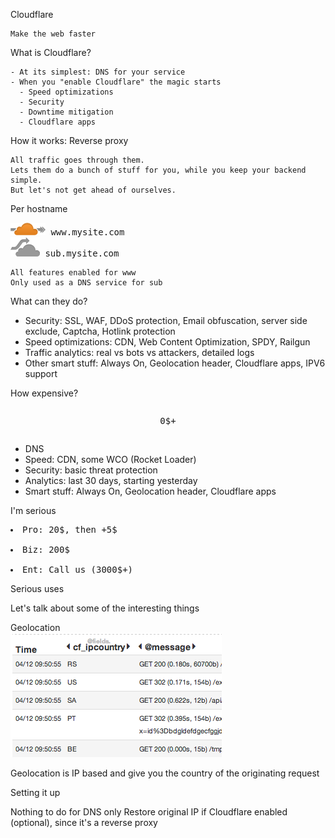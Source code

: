 Cloudflare

    Make the web faster

What is Cloudflare?

    - At its simplest: DNS for your service
    - When you "enable Cloudflare" the magic starts
      - Speed optimizations
      - Security
      - Downtime mitigation
      - Cloudflare apps

How it works:
Reverse proxy

    All traffic goes through them.
    Lets them do a bunch of stuff for you, while you keep your backend simple.
    But let's not get ahead of ourselves.

Per hostname

<pre><img src="cf-on.png"/> www.mysite.com
<img src="cf-off.png"/> sub.mysite.com</pre>

    All features enabled for www
    Only used as a DNS service for sub

What can they do?

  - Security: SSL, WAF, DDoS protection, Email obfuscation, server side exclude,
    Captcha, Hotlink protection
  - Speed optimizations: CDN, Web Content Optimization, SPDY, Railgun
  - Traffic analytics: real vs bots vs attackers, detailed logs
  - Other smart stuff: Always On, Geolocation header, Cloudflare apps, IPV6 support

How expensive?<br>
<pre><p style="text-align:center">0$+<p></pre>

  - DNS
  - Speed: CDN, some WCO (Rocket Loader)
  - Security: basic threat protection
  - Analytics: last 30 days, starting yesterday
  - Smart stuff: Always On, Geolocation header, Cloudflare apps

I'm serious

<pre><li>Pro: 20$, then +5$</li>
<li>Biz: 200$</li>
<li>Ent: Call us (3000$+)</li></pre>

Serious uses

  Let's talk about some of the interesting things

Geolocation<br>
![Country Header](country-header.png)

  Geolocation is IP based and give you the country of the originating request







Setting it up

  Nothing to do for DNS only
  Restore original IP if Cloudflare enabled (optional), since it's a reverse proxy

